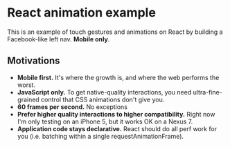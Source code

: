 # React animation example

This is an example of touch gestures and animations on React by building a Facebook-like left nav. **Mobile only**.

## Motivations

  * **Mobile first.** It's where the growth is, and where the web performs the worst.
  * **JavaScript only.** To get native-quality interactions, you need ultra-fine-grained control that CSS animations don't give you.
  * **60 frames per second.** No exceptions
  * **Prefer higher quality interactions to higher compatibility.** Right now I'm only testing on an iPhone 5, but it works OK on a Nexus 7.
  * **Application code stays declarative.** React should do all perf work for you (i.e. batching within a single requestAnimationFrame).
